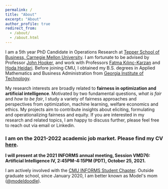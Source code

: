 ```yaml
---
permalink: /
title: "About"
excerpt: "About"
author_profile: true
redirect_from: 
  - /about/
  - /about.html
---
```


I am a 5th year PhD Candidate in Operations Research at [Tepper School of Business, Carnegie Mellon University](https://www.cmu.edu/tepper). I am fortunate to be advised by Professor [John Hooker](http://public.tepper.cmu.edu/jnh), and work with Professors [Fatma Kılınç-Karzan](https://www.andrew.cmu.edu/user/fkilinc) and [Hoda Heidari](https://www.cs.cmu.edu/~hheidari). Before joining CMU, I obtained my B.S. degrees in Applied Mathematics and Business Administration from [Georgia Institute of Technology](https://www.gatech.edu). 

My research interests are broadly related to **fairness in optimization and artificial intelligence**. Motivated by two fundamental questions, *what is fair* and *how to be fair*, I study a variety of fairness approaches and perspectives from optimization, machine learning, welfare economics and ethics. My projects aim to contribute insights about eliciting, formulating and operationalizing fairness and equity. If you are interested in my research and related topics, I am happy to discuss further, please feel free to reach out via email or Linkedin.

### I am on the 2021-2022 academic job market. Please find my CV [here](http://vxychen.github.io/files/CV-VioletChen.pdf).
**I will present at the 2021 INFORMS annual meeting, Session VMD76: Artificial Intelligence IV, 2:45PM-4:15PM (PDT), October 25, 2021.**
<!--[[**Resume**](http://vxychen.github.io/files/Resume_VioletChen_Feb21.pdf) (*Updated Feb. 2021*)]-->

I am actively involved with the [CMU INFORMS Student Chapter](https://cmuinforms.org). Outside graduate school, since January 2020, I am better known as Model's mom ([@modeldoodle](https://www.instagram.com/modeldoodle/?hl=en)). 

<!--My research interests are broadly related to fairness in various decision making frameworks and application domains. I study and utilize optimization as the main methodology. Motivated by two fundamental questions, what is fair and how to be fair, my projects seek to explore the use of optimization methods for formulating, attaining and understanding fairness. -->
